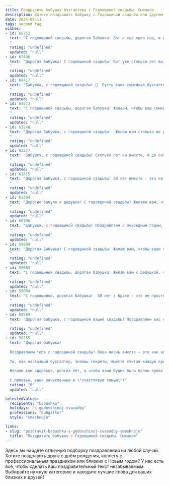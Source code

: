 ```yaml
---
title: Поздравить бабушку бухгалтера с Годовщиной свадьбы. Смешное
description: Хотите поздравить бабушку с Годовщиной свадьбы или другим праздником? Наш ИИ создаст незабываемое поздравление, а вы обязательно выделитесь среди других.  
date: 2024-09-11
tags: second tag
wishes:
- id: 68753
  text: "С годовщиной свадьбы, дорогая Бабушка! Вот и ещё один год, в котором ты доказала, что справиться с семейным бюджетом и с мужем - задачи одинаково сложные, но ты, как настоящий профессиональный бухгалтер, успешно балансируешь эти дебиты и кредиты!  🥳🎉
  "
  rating: "undefined"
  updated: "null"
- id: 67406
  text: "Дорогая Бабушка! С годовщиной свадьбы! Вот уже столько лет вы, как две половинки одной бухгалтерской справки, идеально дополняете друг друга! Желаем вам, чтобы ваши семейные счета всегда были в плюсе, а любовь оставалась прибыльной инвестицией!  🥂
  "
  rating: "undefined"
  updated: "null"
- id: 66417
  text: "Бабушка, с годовщиной свадьбы! 🥳  Пусть ваша семейная бухгалтерия всегда будет в плюсе, а дебет с кредитом сходятся без лишних нервов! 😜
  "
  rating: "undefined"
  updated: "null"
- id: 64873
  text: "С годовщиной свадьбы, дорогая Бабушка! Желаем, чтобы ваш семейный бюджет рос не только благодаря вашей бухгалтерской хватке, но и благодаря любви, которая, как известно, всегда в плюсе! 😉
  "
  rating: "undefined"
  updated: "null"
- id: 63248
  text: "Дорогая Бабушка, с годовщиной свадьбы!  Желаю вам столько же радости, сколько цифр в вашей бухгалтерской отчетности! Пусть ваша любовь будет такой же крепкой и стабильной, как курс доллара в 90-х!
  "
  rating: "undefined"
  updated: "null"
- id: 62277
  text: "Бабушка, с годовщиной свадьбы! Сколько лет вы вместе, а до сих пор не устали считать деньги?  😄  Желаем, чтобы ваша семейная касса всегда была полна, а ваши любовные балансы – в плюсе!  🎉
  "
  rating: "undefined"
  updated: "null"
- id: 61815
  text: "Дорогая Бабушка, с годовщиной свадьбы! 50 лет вместе - это не просто дата, это уже государственный бюджет! Надеюсь, ты и Дедушка все эти годы успешно балансировали свои отношения, как ты балансируешь счета в своей бухгалтерии. Желаю, чтобы ваша любовь была вечной, как годовой отчет, и чтобы семейный бюджет всегда оставался в плюсе! 🎉🥂
  "
  rating: "undefined"
  updated: "null"
- id: 61304
  text: "Дорогие бабуля и дедушка! С годовщиной свадьбы! Желаем вам, чтобы ваши семейные счета всегда были в плюсе, а любовь - в дебете! Пусть ваши годы  будут полны счастья, а бюджет - богатством, как после удачной бухгалтерской отчетности!
  "
  rating: "undefined"
  updated: "null"
- id: 60796
  text: "Бабушка, с годовщиной свадьбы! Поздравляем с очередным годом, проведенным в мирном сожительстве! Надеемся, что вы по-прежнему мастерски ведете семейный бюджет, как настоящая бухгалтер-асс! 😄  Желаем, чтобы ваши отношения были такими же крепкими и стабильными, как баланс на вашем счету. 🎉
  "
  rating: "undefined"
  updated: "null"
- id: 59894
  text: "Дорогая Бабушка! С годовщиной свадьбы! Желаю вам, чтобы ваши семейные счета всегда были в плюсе, а бюджет - в дефиците от любви! Пусть ваш дом будет полон радости, а ваши пенсии — деньгами! 😉
  "
  rating: "undefined"
  updated: "null"
- id: 59663
  text: "С годовщиной свадьбы, дорогая бабушка! Желаю вам с дедушкой, чтобы ваш бюджет всегда был в плюсе, как ваша бухгалтерская отчетность, и чтобы любовь ваша крепла с каждым годом, как рубль к доллару! 😉
  "
  rating: "undefined"
  updated: "null"
- id: 59084
  text: "С годовщиной, дорогая Бабушка!  50 лет в браке - это не просто дата, это  результат  упорного труда,  отличных организаторских способностей и, конечно же,  непоколебимой любви!  Кстати,  как у вас с  балансом  в семейном бюджете?  Надеюсь,  у вас все  сходится,  как у настоящего бухгалтера! 😉
  "
  rating: "undefined"
  updated: "null"
- id: 58589
  text: "Дорогая бабушка, с годовщиной вашей свадьбы! Поздравляем вас с такой важной датой! Желаем вам, чтобы ваша семейная бухгалтерия всегда была в плюсе, а любовь росла как прибыль на вашем счету! 🎉🥂
  "
  rating: "undefined"
  updated: "null"
- id: 38255
  text: "Дорогая бабушка!
  
  Поздравляем тебя с годовщиной свадьбы! Ваша жизнь вместе — это как идеальная отчетность: всегда в балансе, без ошибок и с хорошими \"дивидендами\" в виде любви и тепла!
  
  Ты, как настоящий бухгалтер, знаешь секреты, вместе считая каждую прекрасную минуту и каждый прожитый день. Пусть ваша совместная жизнь будет как хорошо сложенный баланс — без дефицита счастья и в избытке радости!
  
  Желаем вам здоровья, долгих лет, и чтобы ваши будни были полны ярких \"проводок\" счастья!
  
  С любовью, ваши зачисленные в \"счастливую семью\"!"
  rating: "0"
  updated: "null"

selectedValues:
  recipients: "babushku"
  holidays: "s-godovshinoj-svavadby"
  professions: "buhgalter"
  style: "smeshnoje"

links:
- slug: "pozdravit-babushku-s-godovshinoj-svavadby-smeshnoje"
  title: "Поздравить бабушку с Годовщиной свадьбы. Смешное"
---
```


Здесь вы найдете отличную подборку поздравлений на любой случай. 
Хотите поздравить друга с днём рождения, коллегу с профессиональным праздником или близких с Новым годом? У нас есть всё, чтобы сделать ваш поздравительный текст незабываемым. Выбирайте нужную категорию и находите лучшие слова для ваших близких и друзей!

